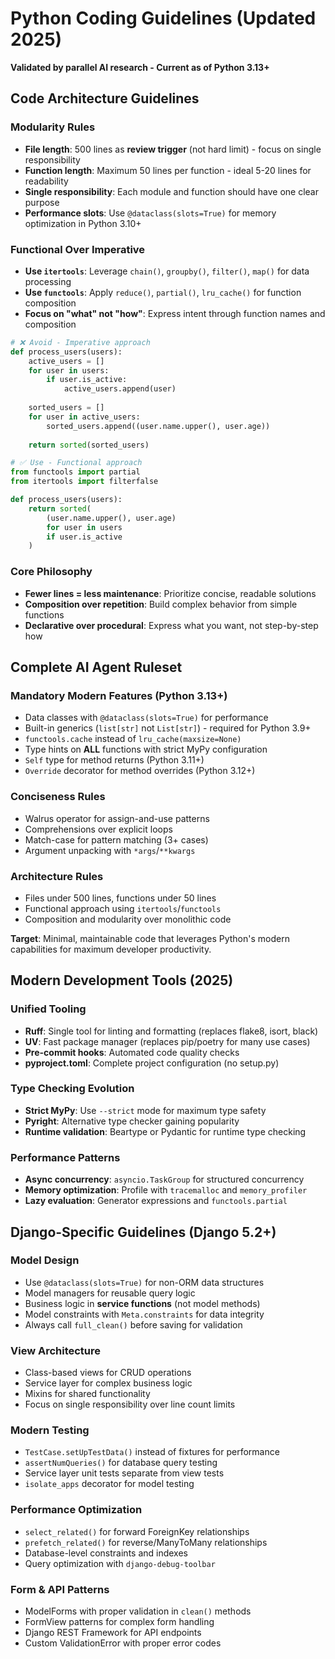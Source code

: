 # Python Coding Guidelines (Updated 2025)

**Validated by parallel AI research - Current as of Python 3.13+**

## **Code Architecture Guidelines**

### **Modularity Rules**
- **File length**: 500 lines as **review trigger** (not hard limit) - focus on single responsibility
- **Function length**: Maximum 50 lines per function - ideal 5-20 lines for readability
- **Single responsibility**: Each module and function should have one clear purpose
- **Performance slots**: Use `@dataclass(slots=True)` for memory optimization in Python 3.10+

### **Functional Over Imperative**
- **Use `itertools`**: Leverage `chain()`, `groupby()`, `filter()`, `map()` for data processing
- **Use `functools`**: Apply `reduce()`, `partial()`, `lru_cache()` for function composition
- **Focus on "what" not "how"**: Express intent through function names and composition

```python
# ❌ Avoid - Imperative approach
def process_users(users):
    active_users = []
    for user in users:
        if user.is_active:
            active_users.append(user)
    
    sorted_users = []
    for user in active_users:
        sorted_users.append((user.name.upper(), user.age))
    
    return sorted(sorted_users)

# ✅ Use - Functional approach
from functools import partial
from itertools import filterfalse

def process_users(users):
    return sorted(
        (user.name.upper(), user.age) 
        for user in users 
        if user.is_active
    )
```

### **Core Philosophy**
- **Fewer lines = less maintenance**: Prioritize concise, readable solutions
- **Composition over repetition**: Build complex behavior from simple functions
- **Declarative over procedural**: Express what you want, not step-by-step how

## **Complete AI Agent Ruleset**

### **Mandatory Modern Features (Python 3.13+)**
- Data classes with `@dataclass(slots=True)` for performance
- Built-in generics (`list[str]` not `List[str]`) - required for Python 3.9+
- `functools.cache` instead of `lru_cache(maxsize=None)`
- Type hints on **ALL** functions with strict MyPy configuration
- `Self` type for method returns (Python 3.11+)
- `Override` decorator for method overrides (Python 3.12+)

### **Conciseness Rules**
- Walrus operator for assign-and-use patterns
- Comprehensions over explicit loops
- Match-case for pattern matching (3+ cases)
- Argument unpacking with `*args`/`**kwargs`

### **Architecture Rules**
- Files under 500 lines, functions under 50 lines
- Functional approach using `itertools`/`functools`
- Composition and modularity over monolithic code

**Target**: Minimal, maintainable code that leverages Python's modern capabilities for maximum developer productivity.

## **Modern Development Tools (2025)**

### **Unified Tooling**
- **Ruff**: Single tool for linting and formatting (replaces flake8, isort, black)
- **UV**: Fast package manager (replaces pip/poetry for many use cases)
- **Pre-commit hooks**: Automated code quality checks
- **pyproject.toml**: Complete project configuration (no setup.py)

### **Type Checking Evolution**
- **Strict MyPy**: Use `--strict` mode for maximum type safety
- **Pyright**: Alternative type checker gaining popularity
- **Runtime validation**: Beartype or Pydantic for runtime type checking

### **Performance Patterns**
- **Async concurrency**: `asyncio.TaskGroup` for structured concurrency
- **Memory optimization**: Profile with `tracemalloc` and `memory_profiler`
- **Lazy evaluation**: Generator expressions and `functools.partial`

## **Django-Specific Guidelines (Django 5.2+)**

### **Model Design**
- Use `@dataclass(slots=True)` for non-ORM data structures
- Model managers for reusable query logic
- Business logic in **service functions** (not model methods)
- Model constraints with `Meta.constraints` for data integrity
- Always call `full_clean()` before saving for validation

### **View Architecture**
- Class-based views for CRUD operations
- Service layer for complex business logic
- Mixins for shared functionality
- Focus on single responsibility over line count limits

### **Modern Testing**
- `TestCase.setUpTestData()` instead of fixtures for performance
- `assertNumQueries()` for database query testing
- Service layer unit tests separate from view tests
- `isolate_apps` decorator for model testing

### **Performance Optimization**
- `select_related()` for forward ForeignKey relationships
- `prefetch_related()` for reverse/ManyToMany relationships
- Database-level constraints and indexes
- Query optimization with `django-debug-toolbar`

### **Form & API Patterns**
- ModelForms with proper validation in `clean()` methods
- FormView patterns for complex form handling
- Django REST Framework for API endpoints
- Custom ValidationError with proper error codes